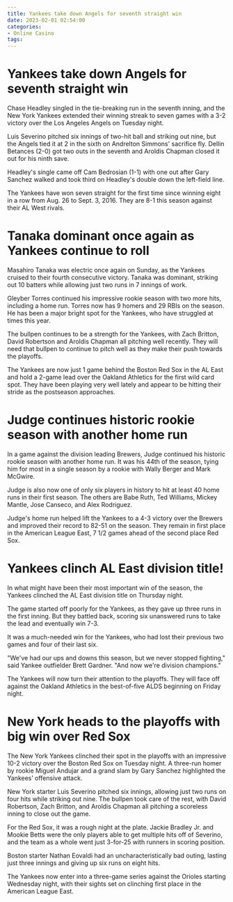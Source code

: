 ```yaml
---
title: Yankees take down Angels for seventh straight win
date: 2023-02-01 02:54:00
categories:
- Online Casino
tags:
---
```



#  Yankees take down Angels for seventh straight win

Chase Headley singled in the tie-breaking run in the seventh inning, and the New York Yankees extended their winning streak to seven games with a 3-2 victory over the Los Angeles Angels on Tuesday night.

Luis Severino pitched six innings of two-hit ball and striking out nine, but the Angels tied it at 2 in the sixth on Andrelton Simmons' sacrifice fly. Dellin Betances (2-0) got two outs in the seventh and Aroldis Chapman closed it out for his ninth save.

Headley's single came off Cam Bedrosian (1-1) with one out after Gary Sanchez walked and took third on Headley's double down the left-field line.

The Yankees have won seven straight for the first time since winning eight in a row from Aug. 26 to Sept. 3, 2016. They are 8-1 this season against their AL West rivals.

#  Tanaka dominant once again as Yankees continue to roll

Masahiro Tanaka was electric once again on Sunday, as the Yankees cruised to their fourth consecutive victory. Tanaka was dominant, striking out 10 batters while allowing just two runs in 7 innings of work.

Gleyber Torres continued his impressive rookie season with two more hits, including a home run. Torres now has 9 homers and 29 RBIs on the season. He has been a major bright spot for the Yankees, who have struggled at times this year.

The bullpen continues to be a strength for the Yankees, with Zach Britton, David Robertson and Aroldis Chapman all pitching well recently. They will need that bullpen to continue to pitch well as they make their push towards the playoffs.

The Yankees are now just 1 game behind the Boston Red Sox in the AL East and hold a 2-game lead over the Oakland Athletics for the first wild card spot. They have been playing very well lately and appear to be hitting their stride as the postseason approaches.

#  Judge continues historic rookie season with another home run

In a game against the division leading Brewers, Judge continued his historic rookie season with another home run. It was his 44th of the season, tying him for most in a single season by a rookie with Wally Berger and Mark McGwire.

Judge is also now one of only six players in history to hit at least 40 home runs in their first season. The others are Babe Ruth, Ted Williams, Mickey Mantle, Jose Canseco, and Alex Rodriguez.

Judge's home run helped lift the Yankees to a 4-3 victory over the Brewers and improved their record to 82-51 on the season. They remain in first place in the American League East, 7 1/2 games ahead of the second place Red Sox.

#  Yankees clinch AL East division title!

In what might have been their most important win of the season, the Yankees clinched the AL East division title on Thursday night.

The game started off poorly for the Yankees, as they gave up three runs in the first inning. But they battled back, scoring six unanswered runs to take the lead and eventually win 7-3.

It was a much-needed win for the Yankees, who had lost their previous two games and four of their last six.

"We've had our ups and downs this season, but we never stopped fighting," said Yankee outfielder Brett Gardner. "And now we're division champions."

The Yankees will now turn their attention to the playoffs. They will face off against the Oakland Athletics in the best-of-five ALDS beginning on Friday night.

#  New York heads to the playoffs with big win over Red Sox

The New York Yankees clinched their spot in the playoffs with an impressive 10-2 victory over the Boston Red Sox on Tuesday night. A three-run homer by rookie Miguel Andujar and a grand slam by Gary Sanchez highlighted the Yankees’ offensive attack.

New York starter Luis Severino pitched six innings, allowing just two runs on four hits while striking out nine. The bullpen took care of the rest, with David Robertson, Zach Britton, and Aroldis Chapman all pitching a scoreless inning to close out the game.

For the Red Sox, it was a rough night at the plate. Jackie Bradley Jr. and Mookie Betts were the only players able to get multiple hits off of Severino, and the team as a whole went just 3-for-25 with runners in scoring position.

Boston starter Nathan Eovaldi had an uncharacteristically bad outing, lasting just three innings and giving up six runs on eight hits.

The Yankees now enter into a three-game series against the Orioles starting Wednesday night, with their sights set on clinching first place in the American League East.